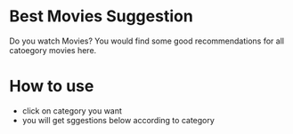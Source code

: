 # Best Movies Suggestion
Do you watch Movies? You would find some good recommendations for all catoegory movies here.

# How to use
* click on category you want
* you will get sggestions below according to category
